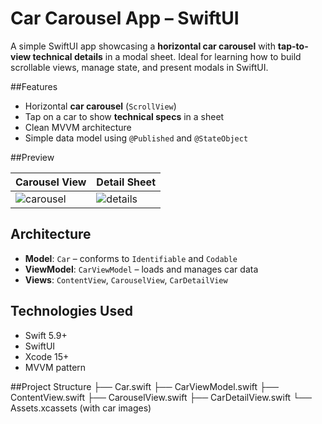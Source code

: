 # Car Carousel App – SwiftUI

A simple SwiftUI app showcasing a **horizontal car carousel** with **tap-to-view technical details** in a modal sheet. Ideal for learning how to build scrollable views, manage state, and present modals in SwiftUI.

##Features

- Horizontal **car carousel** (`ScrollView`)
- Tap on a car to show **technical specs** in a sheet
- Clean MVVM architecture
- Simple data model using `@Published` and `@StateObject`

##Preview

| Carousel View | Detail Sheet |
|---------------|--------------|
| ![carousel](preview_carousel.png) | ![details](preview_details.png) |

## Architecture

- **Model**: `Car` – conforms to `Identifiable` and `Codable`
- **ViewModel**: `CarViewModel` – loads and manages car data
- **Views**: `ContentView`, `CarouselView`, `CarDetailView`

## Technologies Used

- Swift 5.9+
- SwiftUI
- Xcode 15+
- MVVM pattern

##Project Structure
├── Car.swift
├── CarViewModel.swift
├── ContentView.swift
├── CarouselView.swift
├── CarDetailView.swift
└── Assets.xcassets (with car images)
